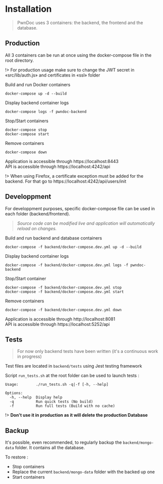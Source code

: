 # Installation

> PwnDoc uses 3 containers: the backend, the frontend and the database. 

## Production

All 3 containers can be run at once using the docker-compose file in the root directory.

!> For production usage make sure to change the JWT secret in «src/lib/auth.js» and certificates in «ssl» folder

Build and run Docker containers
```
docker-compose up -d --build
```

Display backend container logs
```
docker-compose logs -f pwndoc-backend
```

Stop/Start containers
```
docker-compose stop
docker-compose start
```

Remove containers
```
docker-compose down
```

Application is accessible through https://localhost:8443  
API is accessible through https://localhost:4242/api

!> When using Firefox, a certificate exception must be added for the backend. For that go to https://localhost:4242/api/users/init

## Developpment

For developpment purposes, specific docker-compose file can be used in each folder (backend/frontend).

> *Source code can be modified live and application will automatically reload on changes.*

Build and run backend and database containers
```
docker-compose -f backend/docker-compose.dev.yml up -d --build
```

Display backend container logs
```
docker-compose -f backend/docker-compose.dev.yml logs -f pwndoc-backend
```

Stop/Start container
```
docker-compose -f backend/docker-compose.dev.yml stop
docker-compose -f backend/docker-compose.dev.yml start
```

Remove containers
```
docker-compose -f backend/docker-compose.dev.yml down
```

Application is accessible through http://localhost:8081  
API is accessible through https://localhost:5252/api

## Tests

> For now only backend tests have been written (it's a continuous work in progress)

Test files are located in `backend/tests` using Jest testing framework

Script `run_tests.sh` at the root folder can be used to launch tests :

```
Usage:        ./run_tests.sh -q|-f [-h, --help]

Options:
  -h, --help  Display help
  -q          Run quick tests (No build)
  -f          Run full tests (Build with no cache)
```

!> **Don't use it in production as it will delete the production Database**

## Backup

It's possible, even recommended, to regularly backup the `backend/mongo-data` folder. It contains all the database.

To restore :
- Stop containers
- Replace the current `backend/mongo-data` folder with the backed up one
- Start containers